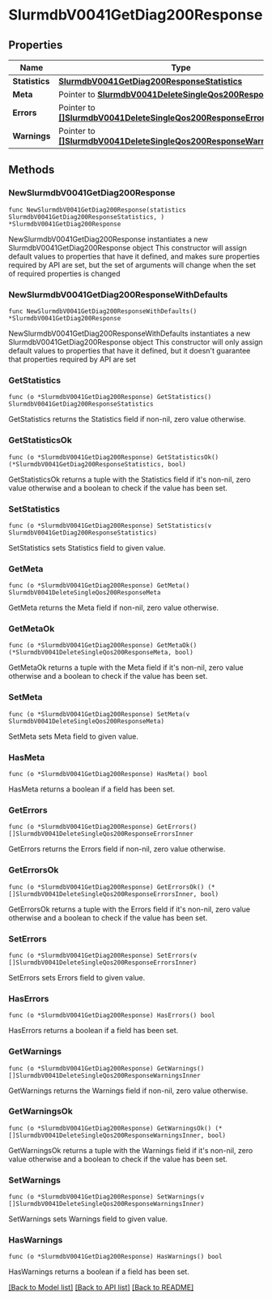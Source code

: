 # SlurmdbV0041GetDiag200Response

## Properties

Name | Type | Description | Notes
------------ | ------------- | ------------- | -------------
**Statistics** | [**SlurmdbV0041GetDiag200ResponseStatistics**](SlurmdbV0041GetDiag200ResponseStatistics.md) |  | 
**Meta** | Pointer to [**SlurmdbV0041DeleteSingleQos200ResponseMeta**](SlurmdbV0041DeleteSingleQos200ResponseMeta.md) |  | [optional] 
**Errors** | Pointer to [**[]SlurmdbV0041DeleteSingleQos200ResponseErrorsInner**](SlurmdbV0041DeleteSingleQos200ResponseErrorsInner.md) | Query errors | [optional] 
**Warnings** | Pointer to [**[]SlurmdbV0041DeleteSingleQos200ResponseWarningsInner**](SlurmdbV0041DeleteSingleQos200ResponseWarningsInner.md) | Query warnings | [optional] 

## Methods

### NewSlurmdbV0041GetDiag200Response

`func NewSlurmdbV0041GetDiag200Response(statistics SlurmdbV0041GetDiag200ResponseStatistics, ) *SlurmdbV0041GetDiag200Response`

NewSlurmdbV0041GetDiag200Response instantiates a new SlurmdbV0041GetDiag200Response object
This constructor will assign default values to properties that have it defined,
and makes sure properties required by API are set, but the set of arguments
will change when the set of required properties is changed

### NewSlurmdbV0041GetDiag200ResponseWithDefaults

`func NewSlurmdbV0041GetDiag200ResponseWithDefaults() *SlurmdbV0041GetDiag200Response`

NewSlurmdbV0041GetDiag200ResponseWithDefaults instantiates a new SlurmdbV0041GetDiag200Response object
This constructor will only assign default values to properties that have it defined,
but it doesn't guarantee that properties required by API are set

### GetStatistics

`func (o *SlurmdbV0041GetDiag200Response) GetStatistics() SlurmdbV0041GetDiag200ResponseStatistics`

GetStatistics returns the Statistics field if non-nil, zero value otherwise.

### GetStatisticsOk

`func (o *SlurmdbV0041GetDiag200Response) GetStatisticsOk() (*SlurmdbV0041GetDiag200ResponseStatistics, bool)`

GetStatisticsOk returns a tuple with the Statistics field if it's non-nil, zero value otherwise
and a boolean to check if the value has been set.

### SetStatistics

`func (o *SlurmdbV0041GetDiag200Response) SetStatistics(v SlurmdbV0041GetDiag200ResponseStatistics)`

SetStatistics sets Statistics field to given value.


### GetMeta

`func (o *SlurmdbV0041GetDiag200Response) GetMeta() SlurmdbV0041DeleteSingleQos200ResponseMeta`

GetMeta returns the Meta field if non-nil, zero value otherwise.

### GetMetaOk

`func (o *SlurmdbV0041GetDiag200Response) GetMetaOk() (*SlurmdbV0041DeleteSingleQos200ResponseMeta, bool)`

GetMetaOk returns a tuple with the Meta field if it's non-nil, zero value otherwise
and a boolean to check if the value has been set.

### SetMeta

`func (o *SlurmdbV0041GetDiag200Response) SetMeta(v SlurmdbV0041DeleteSingleQos200ResponseMeta)`

SetMeta sets Meta field to given value.

### HasMeta

`func (o *SlurmdbV0041GetDiag200Response) HasMeta() bool`

HasMeta returns a boolean if a field has been set.

### GetErrors

`func (o *SlurmdbV0041GetDiag200Response) GetErrors() []SlurmdbV0041DeleteSingleQos200ResponseErrorsInner`

GetErrors returns the Errors field if non-nil, zero value otherwise.

### GetErrorsOk

`func (o *SlurmdbV0041GetDiag200Response) GetErrorsOk() (*[]SlurmdbV0041DeleteSingleQos200ResponseErrorsInner, bool)`

GetErrorsOk returns a tuple with the Errors field if it's non-nil, zero value otherwise
and a boolean to check if the value has been set.

### SetErrors

`func (o *SlurmdbV0041GetDiag200Response) SetErrors(v []SlurmdbV0041DeleteSingleQos200ResponseErrorsInner)`

SetErrors sets Errors field to given value.

### HasErrors

`func (o *SlurmdbV0041GetDiag200Response) HasErrors() bool`

HasErrors returns a boolean if a field has been set.

### GetWarnings

`func (o *SlurmdbV0041GetDiag200Response) GetWarnings() []SlurmdbV0041DeleteSingleQos200ResponseWarningsInner`

GetWarnings returns the Warnings field if non-nil, zero value otherwise.

### GetWarningsOk

`func (o *SlurmdbV0041GetDiag200Response) GetWarningsOk() (*[]SlurmdbV0041DeleteSingleQos200ResponseWarningsInner, bool)`

GetWarningsOk returns a tuple with the Warnings field if it's non-nil, zero value otherwise
and a boolean to check if the value has been set.

### SetWarnings

`func (o *SlurmdbV0041GetDiag200Response) SetWarnings(v []SlurmdbV0041DeleteSingleQos200ResponseWarningsInner)`

SetWarnings sets Warnings field to given value.

### HasWarnings

`func (o *SlurmdbV0041GetDiag200Response) HasWarnings() bool`

HasWarnings returns a boolean if a field has been set.


[[Back to Model list]](../README.md#documentation-for-models) [[Back to API list]](../README.md#documentation-for-api-endpoints) [[Back to README]](../README.md)


